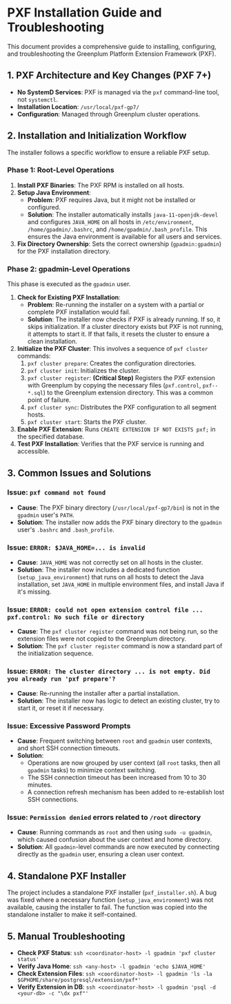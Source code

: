 # PXF Installation Guide and Troubleshooting

This document provides a comprehensive guide to installing, configuring, and troubleshooting the Greenplum Platform Extension Framework (PXF).

## 1. PXF Architecture and Key Changes (PXF 7+)

- **No SystemD Services**: PXF is managed via the `pxf` command-line tool, not `systemctl`.
- **Installation Location**: `/usr/local/pxf-gp7/`
- **Configuration**: Managed through Greenplum cluster operations.

## 2. Installation and Initialization Workflow

The installer follows a specific workflow to ensure a reliable PXF setup.

### Phase 1: Root-Level Operations

1.  **Install PXF Binaries**: The PXF RPM is installed on all hosts.
2.  **Setup Java Environment**:
    *   **Problem**: PXF requires Java, but it might not be installed or configured.
    *   **Solution**: The installer automatically installs `java-11-openjdk-devel` and configures `JAVA_HOME` on all hosts in `/etc/environment`, `/home/gpadmin/.bashrc`, and `/home/gpadmin/.bash_profile`. This ensures the Java environment is available for all users and services.
3.  **Fix Directory Ownership**: Sets the correct ownership (`gpadmin:gpadmin`) for the PXF installation directory.

### Phase 2: gpadmin-Level Operations

This phase is executed as the `gpadmin` user.

1.  **Check for Existing PXF Installation**:
    *   **Problem**: Re-running the installer on a system with a partial or complete PXF installation would fail.
    *   **Solution**: The installer now checks if PXF is already running. If so, it skips initialization. If a cluster directory exists but PXF is not running, it attempts to start it. If that fails, it resets the cluster to ensure a clean installation.
2.  **Initialize the PXF Cluster**: This involves a sequence of `pxf cluster` commands:
    1.  `pxf cluster prepare`: Creates the configuration directories.
    2.  `pxf cluster init`: Initializes the cluster.
    3.  `pxf cluster register`: **(Critical Step)** Registers the PXF extension with Greenplum by copying the necessary files (`pxf.control`, `pxf--*.sql`) to the Greenplum extension directory. This was a common point of failure.
    4.  `pxf cluster sync`: Distributes the PXF configuration to all segment hosts.
    5.  `pxf cluster start`: Starts the PXF cluster.
3.  **Enable PXF Extension**: Runs `CREATE EXTENSION IF NOT EXISTS pxf;` in the specified database.
4.  **Test PXF Installation**: Verifies that the PXF service is running and accessible.

## 3. Common Issues and Solutions

### Issue: `pxf command not found`

-   **Cause**: The PXF binary directory (`/usr/local/pxf-gp7/bin`) is not in the `gpadmin` user's `PATH`.
-   **Solution**: The installer now adds the PXF binary directory to the `gpadmin` user's `.bashrc` and `.bash_profile`.

### Issue: `ERROR: $JAVA_HOME=... is invalid`

-   **Cause**: `JAVA_HOME` was not correctly set on all hosts in the cluster.
-   **Solution**: The installer now includes a dedicated function (`setup_java_environment`) that runs on all hosts to detect the Java installation, set `JAVA_HOME` in multiple environment files, and install Java if it's missing.

### Issue: `ERROR: could not open extension control file ... pxf.control: No such file or directory`

-   **Cause**: The `pxf cluster register` command was not being run, so the extension files were not copied to the Greenplum directory.
-   **Solution**: The `pxf cluster register` command is now a standard part of the initialization sequence.

### Issue: `ERROR: The cluster directory ... is not empty. Did you already run 'pxf prepare'?`

-   **Cause**: Re-running the installer after a partial installation.
-   **Solution**: The installer now has logic to detect an existing cluster, try to start it, or reset it if necessary.

### Issue: Excessive Password Prompts

-   **Cause**: Frequent switching between `root` and `gpadmin` user contexts, and short SSH connection timeouts.
-   **Solution**:
    *   Operations are now grouped by user context (all `root` tasks, then all `gpadmin` tasks) to minimize context switching.
    *   The SSH connection timeout has been increased from 10 to 30 minutes.
    *   A connection refresh mechanism has been added to re-establish lost SSH connections.

### Issue: `Permission denied` errors related to `/root` directory

-   **Cause**: Running commands as `root` and then using `sudo -u gpadmin`, which caused confusion about the user context and home directory.
-   **Solution**: All `gpadmin`-level commands are now executed by connecting directly as the `gpadmin` user, ensuring a clean user context.

## 4. Standalone PXF Installer

The project includes a standalone PXF installer (`pxf_installer.sh`). A bug was fixed where a necessary function (`setup_java_environment`) was not available, causing the installer to fail. The function was copied into the standalone installer to make it self-contained.

## 5. Manual Troubleshooting

-   **Check PXF Status**: `ssh <coordinator-host> -l gpadmin 'pxf cluster status'`
-   **Verify Java Home**: `ssh <any-host> -l gpadmin 'echo $JAVA_HOME'`
-   **Check Extension Files**: `ssh <coordinator-host> -l gpadmin 'ls -la $GPHOME/share/postgresql/extension/pxf*'`
-   **Verify Extension in DB**: `ssh <coordinator-host> -l gpadmin 'psql -d <your-db> -c "\dx pxf"'`
